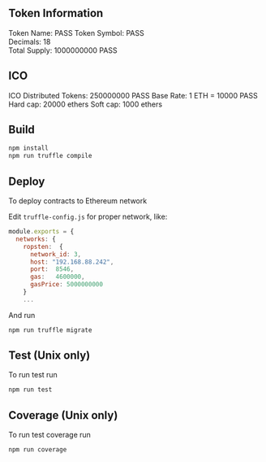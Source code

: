 ## Token Information
Token Name: PASS Token
Symbol: PASS  
Decimals: 18  
Total Supply: 1000000000 PASS  

## ICO
ICO Distributed Tokens: 250000000 PASS
Base Rate: 1 ETH = 10000 PASS
Hard cap: 20000 ethers
Soft cap: 1000 ethers

## Build

```bash
npm install
npm run truffle compile
```

## Deploy
To deploy contracts to Ethereum network

Edit `truffle-config.js` for proper network, like:
```js
module.exports = {
  networks: {
    ropsten:  {
      network_id: 3,
      host: "192.168.88.242",
      port:  8546,
      gas:   4600000,
      gasPrice: 5000000000
    }
    ...
```

And run
```bash
npm run truffle migrate
```

## Test (Unix only)
To run test run
```bash
npm run test
```

## Coverage (Unix only)
To run test coverage run

```bash
npm run coverage
```
